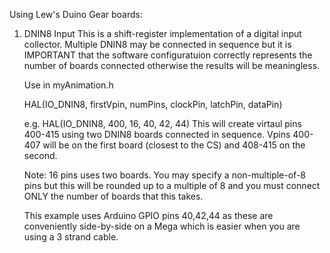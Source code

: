 Using Lew's Duino Gear boards:

1. DNIN8 Input
   This is a shift-register implementation of a digital input collector. 
   Multiple DNIN8 may be connected in sequence but it is IMPORTANT that the software 
   configuratuion correctly represents the number of boards connected otherwise the results will be meaningless. 

   Use in myAnimation.h

   HAL(IO_DNIN8, firstVpin, numPins, clockPin, latchPin, dataPin)

   e.g. 
   HAL(IO_DNIN8, 400, 16, 40, 42, 44)
   This will create virtaul pins 400-415 using two DNIN8 boards connected in sequence. 
   Vpins 400-407 will be on the first board (closest to the CS) and 408-415 on the second.

   Note: 16 pins uses two boards. You may specify a non-multiple-of-8 pins but this will be rounded up to a multiple of 8 and you must connect ONLY the number of boards that this takes. 
      
   This example uses Arduino GPIO pins 40,42,44 as these are conveniently side-by-side on a Mega which is easier when you are using a 3 strand cable. 
 